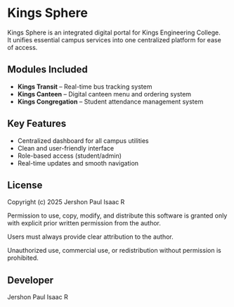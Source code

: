 # Kings Sphere

Kings Sphere is an integrated digital portal for Kings Engineering College.  
It unifies essential campus services into one centralized platform for ease of access.

## Modules Included

- **Kings Transit** – Real-time bus tracking system
- **Kings Canteen** – Digital canteen menu and ordering system
- **Kings Congregation** – Student attendance management system

## Key Features

- Centralized dashboard for all campus utilities
- Clean and user-friendly interface
- Role-based access (student/admin)
- Real-time updates and smooth navigation

## License

Copyright (c) 2025 Jershon Paul Isaac R

Permission to use, copy, modify, and distribute this software is granted only with explicit prior written permission from the author.

Users must always provide clear attribution to the author.

Unauthorized use, commercial use, or redistribution without permission is prohibited.

## Developer

Jershon Paul Isaac R
